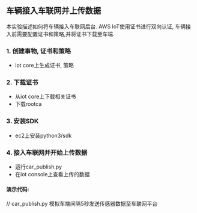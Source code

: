 ## 车辆接入车联网并上传数据

本实验描述如何将车辆接入车联网后台. AWS IoT使用证书进行双向认证, 车辆接入前需要配置证书和策略,并将证书下载至车端.

### 1. 创建事物, 证书和策略

- iot core上生成证书, 策略

### 2. 下载证书

- 从iot core上下载相关证书
- 下载rootca

### 3. 安装SDK

- ec2上安装python3/sdk

### 4. 接入车联网并开始上传数据

- 运行car_publish.py
- 在iot console上查看上传的数据

#### 演示代码:
// car_publish.py 模拟车端间隔5秒发送传感器数据至车联网平台
